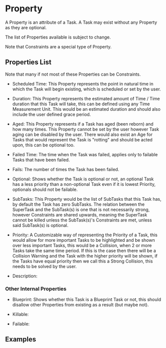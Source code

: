 # Property

A Property is an attribute of a Task. A Task may exist without any Property as they are optional.

The list of Properties available is subject to change.

Note that Constraints are a special type of Property.

## Properties List

Note that many if not most of these Properties can be Constraints.

* Scheduled Time: This Property represents the point in natural time in which the Task will begin existing, which is scheduled or set by the user.

* Duration: This Property represents the estimated amount of Time / Time duration that this Task will take, this can be defined using any Time Measurement Unit. This would be an estimated duration and should also include the user defined grace period.

* Aged: This Property represents if a Task has aged (been reborn) and how many times. This Property cannot be set by the user however Task aging can be disabled by the user. There would also exist an Age for Tasks that would represent the Task is "rotting" and should be acted upon, this can be optional too.

* Failed Time: The time when the Task was failed, applies only to failable Tasks that have been failed.

* Fails: The number of times the Task has been failed.

* Optional: Shows whether the Task is optional or not, an optional Task has a less priority than a non-optional Task even if it is lowest Priority, optionals should not be failable.

* SubTasks: This Property would be the list of SubTasks that this Task has, by default the Task has zero SubTasks. The relation between the SuperTask and the SubTask(s) is one that is not necessarily strong, however Constraints are shared upwards, meaning the SuperTask cannot be killed unless the SubTask(s)'s Constraints are met, unless said SubTask(s) is optional.

* Priority: A Customizable way of representing the Priority of a Task, this would allow for more important Tasks to be highlighted and be shown over less important Tasks, this would be a Collision, when 2 or more Tasks take the same time period. If this is the case then there will be a Collision Warning and the Task with the higher priority will be shown, if the Tasks have equal priority then we call this a Strong Collision, this needs to be solved by the user.

* Description:

### Other Internal Properties

* Blueprint: Shows whether this Task is a Blueprint Task or not, this should disallow other Properties from existing as a result (but maybe not).

* Killable: 

* Failable: 

## Examples